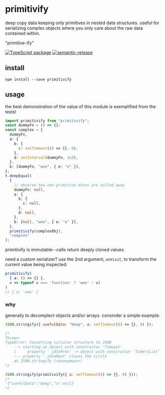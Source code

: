 # primitivify

deep copy data keeping only primitives in nested data structures. useful for serializing complex objects where you only care about the raw data contained within.

"primitive-ify"

[![TypeScript package](https://img.shields.io/badge/language-typescript-blue)](https://www.typescriptlang.org)
[![semantic-release](https://img.shields.io/badge/%20%20%F0%9F%93%A6%F0%9F%9A%80-semantic--release-e10079.svg)](https://github.com/semantic-release/semantic-release)

## install

`npm install --save primitivify`

## usage

the best demonstration of the value of this module is exemplified from the tests!

```ts
import primitivify from "primitivify";
const dummyFn = () => {};
const complex = {
  dummyFn,
  a: {
    b: {
      c: setTimeout(() => {}, 0),
    },
    d: setInterval(dummyFn, 1e3),
  },
  b: [dummyFn, "wee", { e: "e" }],
};
t.deepEqual(
  {
    // observe how non-primitive datas are nulled away
    dummyFn: null,
    a: {
      b: {
        c: null,
      },
      d: null,
    },
    b: [null, "wee", { e: "e" }],
  },
  primitivify(complexObj),
  "complex"
);
```

primitivify is immutable--calls return deeply cloned values.

need a _custom_ serializer? use the 2nd argument, `onVisit`, to transform the current value being inspected:

```ts
primitivify(
  { a: () => {} },
  v => typeof v === 'function' ? 'wee' : v)
)
// { a: 'wee' }
```

### why

generally to decomplect objects and/or arrays. consinder a simple example:

```js
JSON.stringify({ usefulData: "beep", a: setTimeout(() => {}, 0) });

/*
Thrown:
TypeError: Converting circular structure to JSON
    --> starting at object with constructor 'Timeout'
    |     property '_idlePrev' -> object with constructor 'TimersList'
    --- property '_idleNext' closes the circle
    at JSON.stringify (<anonymous>)
*/

JSON.stringify(primitivify({ a: setTimeout(() => {}, 0) }));
/*
'{"usefulData":"beep","a":null}'
*/
```
